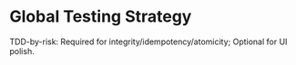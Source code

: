 # Global Testing Strategy
TDD-by-risk: Required for integrity/idempotency/atomicity; Optional for UI polish.
